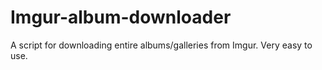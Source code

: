 # Imgur-album-downloader
A script for downloading entire albums/galleries from Imgur. Very easy to use.
